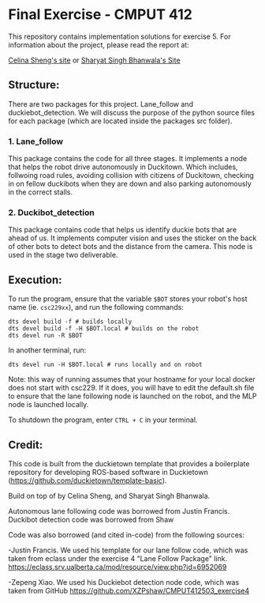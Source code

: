 # Final Exercise - CMPUT 412

This repository contains implementation solutions for exercise 5. For information about the project, please read the report at:

[Celina Sheng's site](https://sites.google.com/ualberta.ca/csheng2-cmput-412/exercise-5) or [Sharyat Singh Bhanwala's Site](https://sites.google.com/ualberta.ca/projects/exercise-5)

## Structure:

There are two packages for this project. Lane_follow and duckiebot_detection. We will discuss the purpose of the python source files for each package (which are located inside the packages src folder).

### 1. Lane_follow

This package contains the code for all three stages. It implements a node that helps the robot drive autonomously in Duckitown. Which includes, follwoing road rules, avoiding collision with citizens of Duckitown, checking in on fellow duckibots when they are down and also parking autonomously in the correct stalls. 

### 2. Duckibot_detection

This package contains code that helps us identify duckie bots that are ahead of us. It implements computer vision and uses the sticker on the back of other bots to detect bots and the distance from the camera. This node is used in the stage two deliverable. 

## Execution:

To run the program, ensure that the variable `$BOT` stores your robot's host name (ie. `csc229xx`), and run the following commands:

```
dts devel build -f # builds locally
dts devel build -f -H $BOT.local # builds on the robot
dts devel run -R $BOT
```

In another terminal, run:
```
dts devel run -H $BOT.local # runs locally and on robot
```

Note: this way of running assumes that your hostname for your local docker does not start with csc229. If it does, you will have to edit the default.sh file to ensure that the lane following node is launched on the robot, and the MLP node is launched locally.

To shutdown the program, enter `CTRL + C` in your terminal.

## Credit:

This code is built from the duckietown template that provides a boilerplate repository for developing ROS-based software in Duckietown (https://github.com/duckietown/template-basic).

Build on top of by Celina Sheng, and Sharyat Singh Bhanwala.

Autonomous lane following code was borrowed from Justin Francis.
Duckibot detection code was borrowed from Shaw

Code was also borrowed (and cited in-code) from the following sources:

-Justin Francis. We used his template for our lane follow code, which was taken from eclass under the exercise 4 "Lane Follow Package" link. https://eclass.srv.ualberta.ca/mod/resource/view.php?id=6952069

-Zepeng Xiao. We used his Duckiebot detection node code, which was taken from GitHub https://github.com/XZPshaw/CMPUT412503_exercise4

